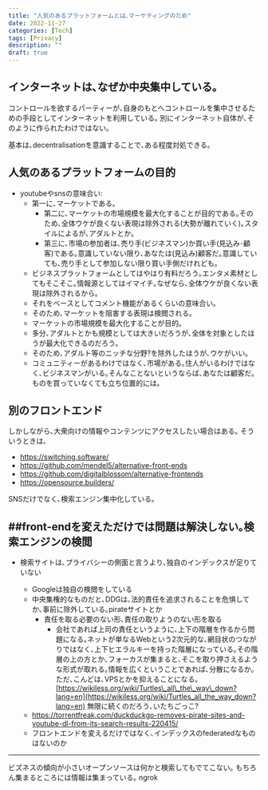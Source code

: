 ```yaml
---
title: "人気のあるプラットフォームとは､マーケティングのため"
date: 2022-11-27
categories: [Tech]
tags: [Privacy]
description: ""
draft: true
---
```


## インターネットは､なぜか中央集中している｡
コントロールを欲するパーティーが､自身のもとへコントロールを集中させるための手段としてインターネットを利用している｡
別にインターネット自体が､そのように作られたわけではない｡

基本は､decentralisationを意識することで､ある程度対処できる｡


## 人気のあるプラットフォームの目的
- youtubeやsnsの意味合い:
	- 第一に､マーケットである｡
		- 第二に､マーケットの市場規模を最大化することが目的である｡そのため､全体ウケが良くない表現は除外される(大勢が離れていく)｡スタイルによるが､アダルトとか｡
		- 第三に､市場の参加者は､売り手(ビジネスマン)か買い手(見込み･顧客)である｡意識していない限り､あなたは(見込み)顧客だ｡意識していても､売り手として参加しない限り買い手側だけれども｡
	- ビジネスプラットフォームとしてはやはり有料だろう｡エンタメ素材としてもそこそこ｡情報源としてはイマイチ｡なぜなら､全体ウケが良くない表現は除外されるから｡
	- それをベースとしてコメント機能があるくらいの意味合い｡
	- そのため､マーケットを阻害する表現は検閲される｡
	- マーケットの市場規模を最大化することが目的｡
	- 多分､アダルトとかも規模としては大きいだろうが､全体を対象としたほうが最大化できるのだろう｡
	- そのため､アダルト等のニッチな分野?を除外したほうが､ウケがいい｡
	- コミュニティーがあるわけではなく､市場がある｡住人がいるわけではなく､ビジネスマンがいる｡そんなことないというならば､あなたは顧客だ｡ものを買っていなくても立ち位置的には｡


## 別のフロントエンド
しかしながら､大衆向けの情報やコンテンツにアクセスしたい場合はある｡
そういうときは､

- https://switching.software/
- https://github.com/mendel5/alternative-front-ends
- https://github.com/digitalblossom/alternative-frontends
- https://opensource.builders/


SNSだけでなく､検索エンジン集中化している｡

##front-endを変えただけでは問題は解決しない｡検索エンジンの検閲
---
- 検索サイトは､プライバシーの側面と言うより､独自のインデックスが足りていない
    
    - Googleは独自の検閲をしている
    - 中央集権的なものだと､DDGは､法的責任を追求されることを危惧してか､事前に除外している｡pirateサイトとか
        - 責任を取る必要のない形､責任の取りようのない形を取る
            - 会社であれば上司の責任というように､上下の階層を作るから問題になる｡ネットが単なるWebという2次元的な､網目状のつながりではなく､上下ヒエラルキーを持った階層になっている｡その階層の上の方とか､フォーカスが集まると､そこを取り押さえるような形式が取れる｡情報を広くということであれば､分散になるか｡ただ､こんどは､VPSとかを抑えることになる｡[https://wikiless.org/wiki/Turtles\_all\_the\_way\_down?lang=en](https://wikiless.org/wiki/Turtles_all_the_way_down?lang=en) 無限に続くのだろう､いたちごっこ?
    - https://torrentfreak.com/duckduckgo-removes-pirate-sites-and-youtube-dl-from-its-search-results-220415/
    - フロントエンドを変えるだけではなく､インデックスのfederatedなものはないのか
---

ビズネスの傾向が小さいオープンソースは何かと検索してもでてこない｡
もちろん集まるところには情報は集まっている｡
ngrok

